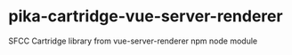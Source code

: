 # pika-cartridge-vue-server-renderer
SFCC Cartridge library from vue-server-renderer npm node module
